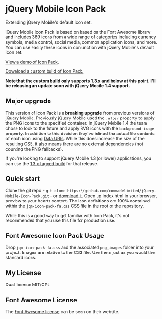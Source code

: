 # jQuery Mobile Icon Pack

Extending jQuery Mobile's default icon set.

jQuery Mobile Icon Pack is based on based on the [Font Awesome](http://fortawesome.github.com/Font-Awesome/) library and includes 369 icons from a wide range of categories including currency symbols, media control, social media, common application icons, and more. You can use easily these icons in conjunction with jQuery Mobile's default icon set.

[View a demo of Icon Pack](http://andymatthews.net/code/jQuery-Mobile-Icon-Pack/).

[Download a custom build of Icon Pack.](http://jqmiconpack.andymatthews.net/)

**Note that the custom build only supports 1.3.x and below at this point. I'll be releasing an update soon with jQuery Mobile 1.4 support.**

## Major upgrade
This version of Icon Pack is a **breaking upgrade** from previous versions of jQuery Mobile. Previously jQuery Mobile used the `:after` property to apply the PNG icons to the specified container. In jQuery Mobile 1.4 the team chose to look to the future and apply SVG icons with the `background-image` property. In addition to this decision they've inlined the actual file contents of each icon using [Data URIs](http://css-tricks.com/data-uris/). While this does increase the size of the resulting CSS, it also means there are no external dependencies (not counting the PNG fallbacks).

If you're looking to support jQuery Mobile 1.3 (or lower) applications, you can use the [1.3.x tagged build](https://github.com/commadelimited/jQuery-Mobile-Icon-Pack/releases/tag/v1.3.x) for that release.

## Quick start

Clone the git repo - `git clone https://github.com/commadelimited/jQuery-Mobile-Icon-Pack.git` - or [download it](https://github.com/commadelimited/jQuery-Mobile-Icon-Pack/zipball/master). Open up index.html in your browser, preview to your hearts content. The icon definitions are 100% contained within the `jqm-icon-pack-fa.css` CSS file in the root of the repository.

While this is a good way to get familiar with Icon Pack, it's not recommended that you use this file for production use.

## Font Awesome Icon Pack Usage

Drop `jqm-icon-pack-fa.css` and the associated `png_images` folder into your project. Images are relative to the CSS file. Use them just as you would the standard icons.

## My License
Dual license: MIT/GPL

## Font Awesome License
The [Font Awesome license](http://fontawesome.io/license/) can be seen on their website.

